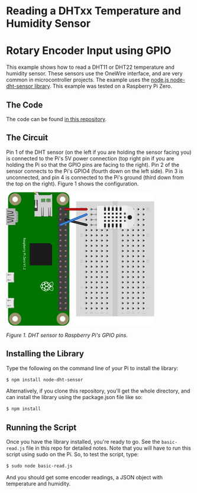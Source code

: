 # Reading a DHTxx Temperature and Humidity Sensor 

# Rotary Encoder Input using GPIO 

This example shows how to read a DHT11 or DHT22 temperature and humidity sensor. These sensors use the OneWire interface, and are very common in microcontroller projects. The example uses  the [node.js node-dht-sensor library](https://www.npmjs.com/package/node-dht-sensor). This example was tested on a Raspberry Pi Zero.

## The Code
The code can be found [in this repository](https://github.com/tigoe/PiRecipes/tree/master/node-dht-sensor).

## The Circuit

Pin 1 of the DHT sensor (on the left if you are holding the sensor facing you) is connected to the Pi's 5V power connection (top right pin if you are holding the Pi so that the GPIO pins are facing to the right). Pin 2 of the sensor connects to the Pi's GPIO4 (fourth down on the left side). Pin 3 is unconnected, and pin 4 is connected to the Pi's ground (third down from the top on the right). Figure 1 shows the configuration.

![Figure 1. DHT sensor connected to Raspberry Pi's GPIO pins](pi-dht-input_bb.png)

_Figure 1. DHT sensor to Raspberry Pi's GPIO pins._

## Installing the Library

Type the following on the command line of your Pi to install the library:

````sh
$ npm install node-dht-sensor
````

Alternatively, if you clone this repository, you'll get the whole directory, and can install the library using the package.json file like so:

````sh
$ npm install
````

## Running the Script

Once you have the library installed, you're ready to go. See the `basic-read.js` file in this repo for detailed notes. Note that you will have to run this script using sudo on the Pi. So, to test the script, type:

````sh
$ sudo node basic-read.js
````
And you should get some encoder readings, a JSON object with temperature and humidity.